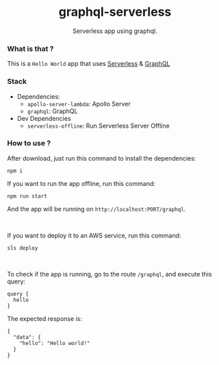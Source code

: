 <h1 align="center">graphql-serverless</h1>
<p align="center">Serverless app using graphql.</p>

### What is that ?

This is a `Hello World` app that uses [Serverless](https://www.serverless.com/) & [GraphQL](https://graphql.org/)

### Stack

- Dependencies:
	- `apollo-server-lambda`: Apollo Server
	- `graphql`: GraphQL
- Dev Dependencies
	- `serverless-offline`: Run Serverless Server Offline

### How to use ?

After download, just run this command to install the dependencies:

```
npm i
```

If you want to run the app offline, run this command:

```
npm run start
```
And the app will be running on `http://localhost:PORT/graphql`.

<br/>

If you want to deploy it to an AWS service, run this command:

```
sls deploy
```

<br/>

To check if the app is running, go to the route `/graphql`, and execute this query:
```
query {
  hello
}
```

The expected response is:

```
{
  "data": {
    "hello": "Hello world!"
  }
}
```
